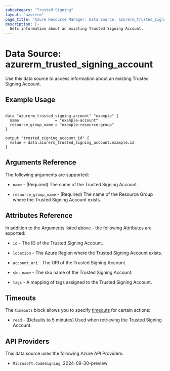 ```yaml
---
subcategory: "Trusted Signing"
layout: "azurerm"
page_title: "Azure Resource Manager: Data Source: azurerm_trusted_signing_account"
description: |-
  Gets information about an existing Trusted Signing Account.
---
```


# Data Source: azurerm_trusted_signing_account

Use this data source to access information about an existing Trusted Signing Account.

## Example Usage

```hcl

data "azurerm_trusted_signing_account" "example" {
  name                = "example-account"
  resource_group_name = "example-resource-group"
}

output "trusted_signing_account_id" {
  value = data.azurerm_trusted_signing_account.example.id
}
```

## Arguments Reference

The following arguments are supported:

* `name` - (Required) The name of the Trusted Signing Account.

* `resource_group_name` - (Required) The name of the Resource Group where the Trusted Signing Account exists.

## Attributes Reference

In addition to the Arguments listed above - the following Attributes are exported: 

* `id` - The ID of the Trusted Signing Account.

* `location` - The Azure Region where the Trusted Signing Account exists.

* `account_uri` - The URI of the Trusted Signing Account.

* `sku_name` - The sku name of the Trusted Signing Account.

* `tags` - A mapping of tags assigned to the Trusted Signing Account.

## Timeouts

The `timeouts` block allows you to specify [timeouts](https://www.terraform.io/language/resources/syntax#operation-timeouts) for certain actions:

* `read` - (Defaults to 5 minutes) Used when retrieving the Trusted Signing Account.

## API Providers
<!-- This section is generated, changes will be overwritten -->
This data source uses the following Azure API Providers:

* `Microsoft.CodeSigning`: 2024-09-30-preview
